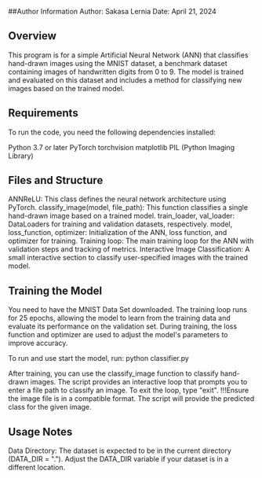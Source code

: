 ##Author Information
Author: Sakasa Lernia
Date: April 21, 2024

## Overview
This program is for a simple Artificial Neural Network (ANN) that classifies hand-drawn images using the MNIST dataset, a benchmark dataset containing images of handwritten digits from 0 to 9. The model is trained and evaluated on this dataset and includes a method for classifying new images based on the trained model.

## Requirements
To run the code, you need the following dependencies installed:

Python 3.7 or later
PyTorch
torchvision
matplotlib
PIL (Python Imaging Library)

## Files and Structure

ANNReLU: This class defines the neural network architecture using PyTorch.
classify_image(model, file_path): This function classifies a single hand-drawn image based on a trained model.
train_loader, val_loader: DataLoaders for training and validation datasets, respectively.
model, loss_function, optimizer: Initialization of the ANN, loss function, and optimizer for training.
Training loop: The main training loop for the ANN with validation steps and tracking of metrics.
Interactive Image Classification: A small interactive section to classify user-specified images with the trained model.

## Training the Model
You need to have the MNIST Data Set downloaded. The training loop runs for 25 epochs, allowing the model to learn from the training data and evaluate its performance on the validation set. During training, the loss function and optimizer are used to adjust the model's parameters to improve accuracy.

To run and use start the model, run:
	python classifier.py
	
After training, you can use the classify_image function to classify hand-drawn images. The script provides an interactive loop that prompts you to enter a file path to classify an image. To exit the loop, type "exit".
!!!Ensure the image file is in a compatible format. The script will provide the predicted class for the given image.

## Usage Notes
Data Directory: The dataset is expected to be in the current directory (DATA_DIR = "."). Adjust the DATA_DIR variable if your dataset is in a different location.
